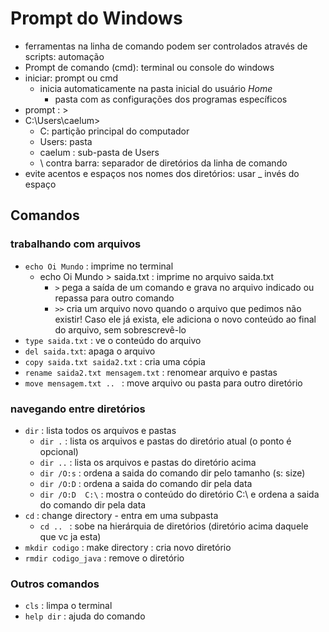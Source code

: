 # Prompt do Windows

- ferramentas na linha de comando podem ser controlados através de scripts: automação
- Prompt de comando (cmd):  terminal ou console do windows
- iniciar: prompt ou cmd
	- inicia automaticamente na pasta inicial do usuário *Home* 
		- pasta com as configurações dos programas específicos
- prompt : > 
- C:\Users\caelum>
	- C: partição principal do computador
	- Users: pasta
	- caelum : sub-pasta de Users
	- \ contra barra: separador de diretórios da linha de comando
- evite acentos e espaços nos nomes dos diretórios: usar _ invés do espaço

## Comandos

### trabalhando com arquivos

- `echo Oi Mundo` : imprime no terminal
	- echo Oi Mundo > saida.txt : imprime no arquivo saida.txt
		- `>` pega a saída de um comando e grava no arquivo indicado ou repassa para outro comando
		- `>>` cria um arquivo novo quando o arquivo que pedimos não existir! Caso ele já exista, ele adiciona o novo conteúdo ao final do arquivo, sem sobrescrevê-lo
- `type saida.txt` : ve o conteúdo do arquivo 
- `del saida.txt`: apaga o arquivo
- `copy saida.txt saida2.txt` : cria uma cópia 
- `rename saida2.txt mensagem.txt` : renomear arquivo e pastas
- `move mensagem.txt .. ` : move arquivo ou pasta para outro diretório

### navegando entre diretórios

- `dir` : lista todos os arquivos e pastas
	- `dir .` : lista os arquivos e pastas do diretório atual (o ponto é opcional)
	- `dir ..` : lista os arquivos e pastas do diretório acima
	- `dir /O:s` : ordena a saida do comando dir pelo tamanho (s: size)
	- `dir /O:D` : ordena a saida do comando dir pela data
	- `dir /O:D  C:\` : mostra o conteúdo do diretório C:\ e ordena a saida do comando dir pela data
- `cd` : change directory - entra em uma subpasta
	- `cd .. ` : sobe na hierárquia de diretórios (diretório acima daquele que vc ja esta)
- `mkdir codigo` : make directory : cria novo diretório
- `rmdir codigo_java` : remove o diretório


### Outros comandos

- `cls` : limpa o terminal
- `help dir` : ajuda do comando